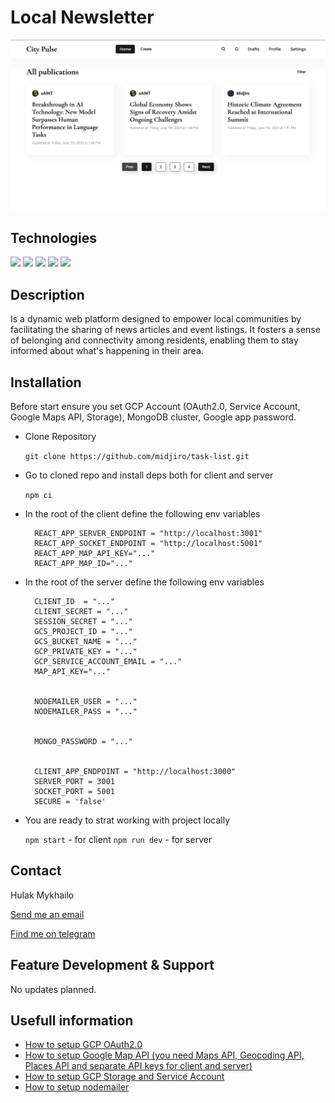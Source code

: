 # Local Newsletter

![](./screenshots/desktop.png)

## Technologies

![](https://img.shields.io/badge/React-20232A?style=for-the-badge&logo=React&logoColor=61DAFB)
![](https://img.shields.io/badge/Express-20232A?style=for-the-badge&logo=Express&logoColor=fff)
![](https://img.shields.io/badge/GoogleCloud-20232A?style=for-the-badge&logo=googlecloud&logoColor=4285F4)
![](https://img.shields.io/badge/MongoDB-20232A?style=for-the-badge&logo=mongoDB&logoColor=47A248)
![](https://img.shields.io/badge/Passport-20232A?style=for-the-badge&logo=passport&logoColor=34E27A)

## Description

Is a dynamic web platform designed to empower local communities by facilitating the sharing of news articles and event listings. It fosters a sense of belonging and connectivity among residents, enabling them to stay informed about what's happening in their area.

## Installation

Before start ensure you set GCP Account (OAuth2.0, Service Account, Google Maps API, Storage), MongoDB cluster, Google app password.

-   Clone Repository

    `git clone https://github.com/midjiro/task-list.git`

-   Go to cloned repo and install deps both for client and server

    `npm ci`

-   In the root of the client define the following env variables

          REACT_APP_SERVER_ENDPOINT = "http://localhost:3001"
          REACT_APP_SOCKET_ENDPOINT = "http://localhost:5001"
          REACT_APP_MAP_API_KEY="..."
          REACT_APP_MAP_ID="..."

-   In the root of the server define the following env variables

          CLIENT_ID  = "..."
          CLIENT_SECRET = "..."
          SESSION_SECRET = "..."
          GCS_PROJECT_ID = "..."
          GCS_BUCKET_NAME = "..."
          GCP_PRIVATE_KEY = "..."
          GCP_SERVICE_ACCOUNT_EMAIL = "..."
          MAP_API_KEY="..."


          NODEMAILER_USER = "..."
          NODEMAILER_PASS = "..."


          MONGO_PASSWORD = "..."


          CLIENT_APP_ENDPOINT = "http://localhost:3000"
          SERVER_PORT = 3001
          SOCKET_PORT = 5001
          SECURE = 'false'

-   You are ready to strat working with project locally

    `npm start` - for client
    `npm run dev` - for server

## Contact

Hulak Mykhailo

[Send me an email](miha.gulak@gmail.com)

[Find me on telegram](https://t.me/@midjiro)

## Feature Development & Support

No updates planned.

## Usefull information

-   [How to setup GCP OAuth2.0](https://www.youtube.com/watch?v=HtJKUQXmtok)
-   [How to setup Google Map API (you need Maps API, Geocoding API, Places API and separate API keys for client and server)](https://www.youtube.com/watch?v=OGTG1l7yin4)
-   [How to setup GCP Storage and Service Account](https://www.youtube.com/watch?v=_jJ-0ltqoC0)
-   [How to setup nodemailer](https://www.youtube.com/watch?v=nF9g1825mwk&t=389s)
